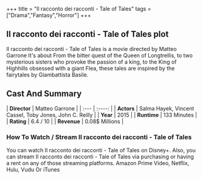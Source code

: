+++
title = "Il racconto dei racconti - Tale of Tales"
tags = ["Drama","Fantasy","Horror"]
+++
## Il racconto dei racconti - Tale of Tales plot
Il racconto dei racconti - Tale of Tales is a movie directed by Matteo Garrone It's about From the bitter quest of the Queen of Longtrellis, to two mysterious sisters who provoke the passion of a king, to the King of Highhills obsessed with a giant Flea, these tales are inspired by the fairytales by Giambattista Basile.
## Cast And Summary
| **Director**      | Matteo Garrone |
    | :---        |    :----:   |
    |  **Actors** | Salma Hayek, Vincent Cassel, Toby Jones, John C. Reilly |
    | **Year**   | 2015    |
    |  **Runtime** | 133 Minutes |
    |  **Rating** | 6.4 / 10 | 
    |  **Revenue** | 0.08$ Millions |
### How To Watch / Stream Il racconto dei racconti - Tale of Tales
You can watch Il racconto dei racconti - Tale of Tales on Disney+.
Also, you can stream Il racconto dei racconti - Tale of Tales via purchasing or having a rent on any of those streaming platforms.
Amazon Prime Video, Netflix, Hulu, Vudu Or iTunes